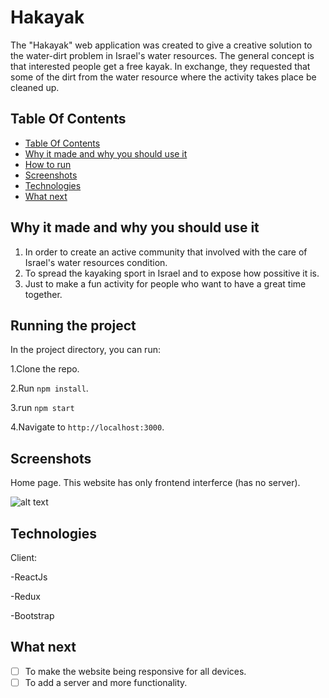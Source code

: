 # Hakayak

The "Hakayak" web application was created to give a creative solution to the water-dirt problem in Israel's water resources. The general concept is that interested people get a free kayak. In exchange, they requested that some of the dirt from the water resource where the activity takes place be cleaned up.

## Table Of Contents <a name="Table"></a>

- [Table Of Contents](#Table)
- [Why it made and why you should use it](#why)
- [How to run](#run)
- [Screenshots](#Screenshots)
- [Technologies](#Technologies)
- [What next](#next)

## Why it made and why you should use it <a name="why"></a>

1. In order to create an active community that involved with the care of Israel's water resources condition.
2. To spread the kayaking sport in Israel and to expose how possitive it is.
3. Just to make a fun activity for people who want to have a great time together.

## Running the project <a name="run"></a>

In the project directory, you can run:

1.Clone the repo.

2.Run `npm install`.

3.run `npm start`

4.Navigate to `http://localhost:3000`.

## Screenshots <a name="Screenshots"></a>

Home page. This website has only frontend interferce (has no server).

![alt text](https://res.cloudinary.com/shaharcloud/image/upload/v1671999821/MyProjects/hakayak-readme_qlpsyw.png)

## Technologies <a name="Technologies"></a>

Client:

-ReactJs

-Redux

-Bootstrap

## What next <a name="next"></a>

- [ ] To make the website being responsive for all devices.
- [ ] To add a server and more functionality.
